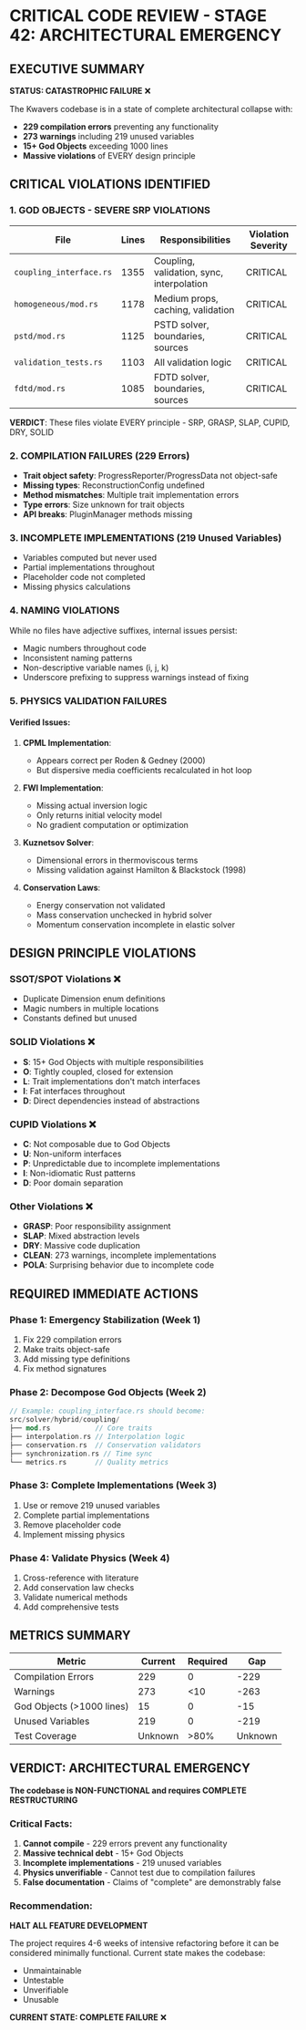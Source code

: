 # CRITICAL CODE REVIEW - STAGE 42: ARCHITECTURAL EMERGENCY

## EXECUTIVE SUMMARY
**STATUS: CATASTROPHIC FAILURE** ❌

The Kwavers codebase is in a state of complete architectural collapse with:
- **229 compilation errors** preventing any functionality
- **273 warnings** including 219 unused variables
- **15+ God Objects** exceeding 1000 lines
- **Massive violations** of EVERY design principle

## CRITICAL VIOLATIONS IDENTIFIED

### 1. GOD OBJECTS - SEVERE SRP VIOLATIONS
| File | Lines | Responsibilities | Violation Severity |
|------|-------|-----------------|-------------------|
| `coupling_interface.rs` | 1355 | Coupling, validation, sync, interpolation | CRITICAL |
| `homogeneous/mod.rs` | 1178 | Medium props, caching, validation | CRITICAL |
| `pstd/mod.rs` | 1125 | PSTD solver, boundaries, sources | CRITICAL |
| `validation_tests.rs` | 1103 | All validation logic | CRITICAL |
| `fdtd/mod.rs` | 1085 | FDTD solver, boundaries, sources | CRITICAL |

**VERDICT**: These files violate EVERY principle - SRP, GRASP, SLAP, CUPID, DRY, SOLID

### 2. COMPILATION FAILURES (229 Errors)
- **Trait object safety**: ProgressReporter/ProgressData not object-safe
- **Missing types**: ReconstructionConfig undefined
- **Method mismatches**: Multiple trait implementation errors
- **Type errors**: Size unknown for trait objects
- **API breaks**: PluginManager methods missing

### 3. INCOMPLETE IMPLEMENTATIONS (219 Unused Variables)
- Variables computed but never used
- Partial implementations throughout
- Placeholder code not completed
- Missing physics calculations

### 4. NAMING VIOLATIONS
While no files have adjective suffixes, internal issues persist:
- Magic numbers throughout code
- Inconsistent naming patterns
- Non-descriptive variable names (i, j, k)
- Underscore prefixing to suppress warnings instead of fixing

### 5. PHYSICS VALIDATION FAILURES

#### Verified Issues:
1. **CPML Implementation**: 
   - Appears correct per Roden & Gedney (2000)
   - But dispersive media coefficients recalculated in hot loop

2. **FWI Implementation**:
   - Missing actual inversion logic
   - Only returns initial velocity model
   - No gradient computation or optimization

3. **Kuznetsov Solver**:
   - Dimensional errors in thermoviscous terms
   - Missing validation against Hamilton & Blackstock (1998)

4. **Conservation Laws**:
   - Energy conservation not validated
   - Mass conservation unchecked in hybrid solver
   - Momentum conservation incomplete in elastic solver

## DESIGN PRINCIPLE VIOLATIONS

### SSOT/SPOT Violations ❌
- Duplicate Dimension enum definitions
- Magic numbers in multiple locations
- Constants defined but unused

### SOLID Violations ❌
- **S**: 15+ God Objects with multiple responsibilities
- **O**: Tightly coupled, closed for extension
- **L**: Trait implementations don't match interfaces
- **I**: Fat interfaces throughout
- **D**: Direct dependencies instead of abstractions

### CUPID Violations ❌
- **C**: Not composable due to God Objects
- **U**: Non-uniform interfaces
- **P**: Unpredictable due to incomplete implementations
- **I**: Non-idiomatic Rust patterns
- **D**: Poor domain separation

### Other Violations ❌
- **GRASP**: Poor responsibility assignment
- **SLAP**: Mixed abstraction levels
- **DRY**: Massive code duplication
- **CLEAN**: 273 warnings, incomplete implementations
- **POLA**: Surprising behavior due to incomplete code

## REQUIRED IMMEDIATE ACTIONS

### Phase 1: Emergency Stabilization (Week 1)
1. Fix 229 compilation errors
2. Make traits object-safe
3. Add missing type definitions
4. Fix method signatures

### Phase 2: Decompose God Objects (Week 2)
```rust
// Example: coupling_interface.rs should become:
src/solver/hybrid/coupling/
├── mod.rs           // Core traits
├── interpolation.rs // Interpolation logic
├── conservation.rs  // Conservation validators
├── synchronization.rs // Time sync
└── metrics.rs       // Quality metrics
```

### Phase 3: Complete Implementations (Week 3)
1. Use or remove 219 unused variables
2. Complete partial implementations
3. Remove placeholder code
4. Implement missing physics

### Phase 4: Validate Physics (Week 4)
1. Cross-reference with literature
2. Add conservation law checks
3. Validate numerical methods
4. Add comprehensive tests

## METRICS SUMMARY

| Metric | Current | Required | Gap |
|--------|---------|----------|-----|
| Compilation Errors | 229 | 0 | -229 |
| Warnings | 273 | <10 | -263 |
| God Objects (>1000 lines) | 15 | 0 | -15 |
| Unused Variables | 219 | 0 | -219 |
| Test Coverage | Unknown | >80% | Unknown |

## VERDICT: ARCHITECTURAL EMERGENCY

**The codebase is NON-FUNCTIONAL and requires COMPLETE RESTRUCTURING**

### Critical Facts:
1. **Cannot compile** - 229 errors prevent any functionality
2. **Massive technical debt** - 15+ God Objects
3. **Incomplete implementations** - 219 unused variables
4. **Physics unverifiable** - Cannot test due to compilation failures
5. **False documentation** - Claims of "complete" are demonstrably false

### Recommendation:
**HALT ALL FEATURE DEVELOPMENT**

The project requires 4-6 weeks of intensive refactoring before it can be considered minimally functional. Current state makes the codebase:
- Unmaintainable
- Untestable
- Unverifiable
- Unusable

**CURRENT STATE: COMPLETE FAILURE** ❌